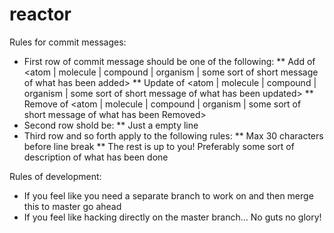 # reactor
Rules for commit messages:
* First row of commit message should be one of the following:
 ** Add of <atom | molecule | compound | organism | some sort of short message of what has been added>
 ** Update of <atom | molecule | compound | organism | some sort of short message of what has been updated>
 ** Remove of <atom | molecule | compound | organism | some sort of short message of what has been Removed>
* Second row shold be:
 ** Just a empty line
* Third row and so forth apply to the following rules:
 ** Max 30 characters before line break
 ** The rest is up to you! Preferably some sort of description of what has been done
 
 Rules of development:
 * If you feel like you need a separate branch to work on and then merge this to master go ahead
 * If you feel like hacking directly on the master branch... No guts no glory!
